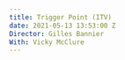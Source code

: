 ```yaml
---
title: Trigger Point (ITV)
date: 2021-05-13 13:53:00 Z
Director: Gilles Bannier
With: Vicky McClure
---
```


